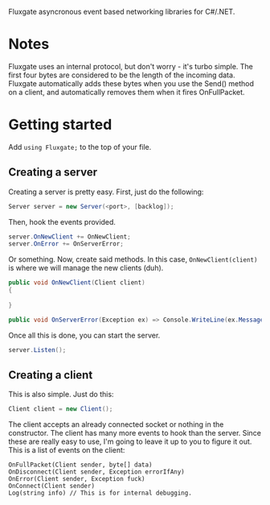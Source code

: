 Fluxgate asyncronous event based networking libraries for C#/.NET.

# Notes
Fluxgate uses an internal protocol, but don't worry - it's turbo simple.
The first four bytes are considered to be the length of the incoming data.
Fluxgate automatically adds these bytes when you use the Send() method on a client, and automatically removes them when it fires OnFullPacket.

# Getting started
Add `using Fluxgate;` to the top of your file.

## Creating a server
Creating a server is pretty easy. First, just do the following:
```csharp
Server server = new Server(<port>, [backlog]);
```
Then, hook the events provided.
```csharp
server.OnNewClient += OnNewClient;
server.OnError += OnServerError;
```
Or something.
Now, create said methods.
In this case, `OnNewClient(client)` is where we will manage the new clients (duh).
```csharp
public void OnNewClient(Client client)
{
     
}

public void OnServerError(Exception ex) => Console.WriteLine(ex.Message);
```
Once all this is done, you can start the server.
```csharp
server.Listen();
```
## Creating a client
This is also simple. Just do this:
```csharp
Client client = new Client();
```
The client accepts an already connected socket or nothing in the constructor.
The client has many more events to hook than the server.
Since these are really easy to use, I'm going to leave it up to you to figure it out.
This is a list of events on the client:
```
OnFullPacket(Client sender, byte[] data)
OnDisconnect(Client sender, Exception errorIfAny)
OnError(Client sender, Exception fuck)
OnConnect(Client sender)
Log(string info) // This is for internal debugging.
```